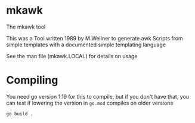 # mkawk
The mkawk tool

This was a Tool written 1989 by M.Wellner to generate awk Scripts from simple templates with a documented simple templating language

See the man file (mkawk.LOCAL) for details on usage

# Compiling
You need go version 1.19 for this to compile, but if you don't have that, you can test if lowering the version in `go.mod` compiles on older versions
```sh
go build .
```
